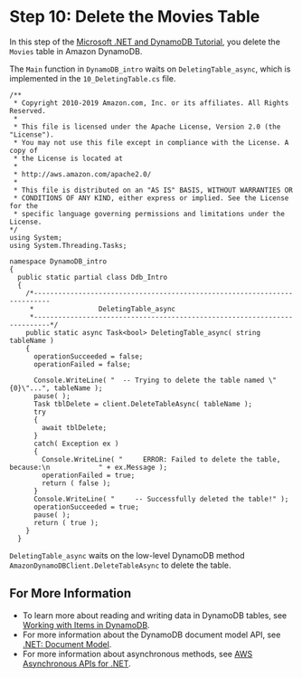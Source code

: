 # Step 10: Delete the Movies Table<a name="GettingStarted.NET.10"></a>

In this step of the [Microsoft \.NET and DynamoDB Tutorial](GettingStarted.NET.md), you delete the `Movies` table in Amazon DynamoDB\.

The `Main` function in `DynamoDB_intro` waits on `DeletingTable_async`, which is implemented in the `10_DeletingTable.cs` file\.

```
/**
 * Copyright 2010-2019 Amazon.com, Inc. or its affiliates. All Rights Reserved.
 *
 * This file is licensed under the Apache License, Version 2.0 (the "License").
 * You may not use this file except in compliance with the License. A copy of
 * the License is located at
 *
 * http://aws.amazon.com/apache2.0/
 *
 * This file is distributed on an "AS IS" BASIS, WITHOUT WARRANTIES OR
 * CONDITIONS OF ANY KIND, either express or implied. See the License for the
 * specific language governing permissions and limitations under the License.
*/
using System;
using System.Threading.Tasks;

namespace DynamoDB_intro
{
  public static partial class Ddb_Intro
  {
    /*--------------------------------------------------------------------------
     *                DeletingTable_async
     *--------------------------------------------------------------------------*/
    public static async Task<bool> DeletingTable_async( string tableName )
    {
      operationSucceeded = false;
      operationFailed = false;

      Console.WriteLine( "  -- Trying to delete the table named \"{0}\"...", tableName );
      pause( );
      Task tblDelete = client.DeleteTableAsync( tableName );
      try
      {
        await tblDelete;
      }
      catch( Exception ex )
      {
        Console.WriteLine( "     ERROR: Failed to delete the table, because:\n            " + ex.Message );
        operationFailed = true;
        return ( false );
      }
      Console.WriteLine( "     -- Successfully deleted the table!" );
      operationSucceeded = true;
      pause( );
      return ( true );
    }
  }
```

`DeletingTable_async` waits on the low\-level DynamoDB method `AmazonDynamoDBClient.DeleteTableAsync` to delete the table\.

## For More Information<a name="GettingStarted.NET.10.info"></a>
+ To learn more about reading and writing data in DynamoDB tables, see [Working with Items in DynamoDB](WorkingWithItems.md)\.
+ For more information about the DynamoDB document model API, see [\.NET: Document Model](DotNetSDKMidLevel.md)\.
+ For more information about asynchronous methods, see [AWS Asynchronous APIs for \.NET](https://docs.aws.amazon.com/sdk-for-net/v3/developer-guide/sdk-net-async-api.html)\.